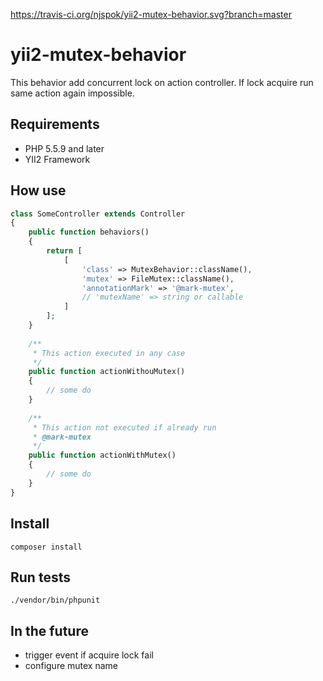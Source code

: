 https://travis-ci.org/njspok/yii2-mutex-behavior.svg?branch=master

# yii2-mutex-behavior

This behavior add concurrent lock on action controller.
If lock acquire run same action again impossible.

## Requirements

- PHP 5.5.9 and later
- YII2 Framework

## How use
```php
class SomeController extends Controller
{
    public function behaviors()
    {
        return [
            [
                'class' => MutexBehavior::className(),
                'mutex' => FileMutex::className(),
                'annotationMark' => '@mark-mutex',
                // 'mutexName' => string or callable
            ]
        ];
    }
        
    /**
     * This action executed in any case
     */
    public function actionWithouMutex()
    {
		// some do
    }
    
    /**
     * This action not executed if already run
     * @mark-mutex
     */
    public function actionWithMutex()
    {
		// some do
    }
}
```

## Install
```
composer install
```

## Run tests
```
./vendor/bin/phpunit
```

## In the future
- trigger event if acquire lock fail
- configure mutex name